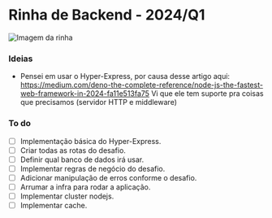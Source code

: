 # Rinha de Backend - 2024/Q1

![Imagem da rinha](https://raw.githubusercontent.com/zanfranceschi/rinha-de-backend-2024-q1/main/misc/arte.jpg)

### Ideias
- Pensei em usar o Hyper-Express, por causa desse artigo aqui:
  https://medium.com/deno-the-complete-reference/node-js-the-fastest-web-framework-in-2024-fa11e513fa75
  Vi que ele tem suporte pra coisas que precisamos (servidor HTTP e middleware)


### To do
- [ ] Implementação básica do Hyper-Express.
- [ ] Criar todas as rotas do desafio.
- [ ] Definir qual banco de dados irá usar.
- [ ] Implementar regras de negócio do desafio.
- [ ] Adicionar manipulação de erros conforme o desafio.
- [ ] Arrumar a infra para rodar a aplicação.
- [ ] Implementar cluster nodejs.
- [ ] Implementar cache.